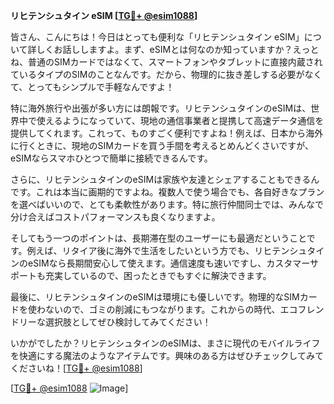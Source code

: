 **リヒテンシュタイン eSIM [[TG💪+ @esim1088](https://t.me/s/esim1088)]**

皆さん、こんにちは！今日はとっても便利な「リヒテンシュタイン eSIM」について詳しくお話ししますよ。まず、eSIMとは何なのか知っていますか？えっとね、普通のSIMカードではなくて、スマートフォンやタブレットに直接内蔵されているタイプのSIMのことなんです。だから、物理的に抜き差しする必要がなくて、とってもシンプルで手軽なんですよ！

特に海外旅行や出張が多い方には朗報です。リヒテンシュタインのeSIMは、世界中で使えるようになっていて、現地の通信事業者と提携して高速データ通信を提供してくれます。これって、ものすごく便利ですよね！例えば、日本から海外に行くときに、現地のSIMカードを買う手間を考えるとめんどくさいですが、eSIMならスマホひとつで簡単に接続できるんです。

さらに、リヒテンシュタインのeSIMは家族や友達とシェアすることもできるんです。これは本当に画期的ですよね。複数人で使う場合でも、各自好きなプランを選べばいいので、とても柔軟性があります。特に旅行仲間同士では、みんなで分け合えばコストパフォーマンスも良くなりますよ。

そしてもう一つのポイントは、長期滞在型のユーザーにも最適だということです。例えば、リタイア後に海外で生活をしたいという方でも、リヒテンシュタインのeSIMなら長期間安心して使えます。通信速度も速いですし、カスタマーサポートも充実しているので、困ったときでもすぐに解決できます。

最後に、リヒテンシュタインのeSIMは環境にも優しいです。物理的なSIMカードを使わないので、ゴミの削減にもつながります。これからの時代、エコフレンドリーな選択肢としてぜひ検討してみてください！

いかがでしたか？リヒテンシュタインのeSIMは、まさに現代のモバイルライフを快適にする魔法のようなアイテムです。興味のある方はぜひチェックしてみてくださいね！[[TG💪+ @esim1088](https://t.me/s/esim1088)]

[[TG💪+ @esim1088](https://t.me/s/esim1088) ![Image](https://i.postimg.cc/Y0z9fWf4/image.png)]